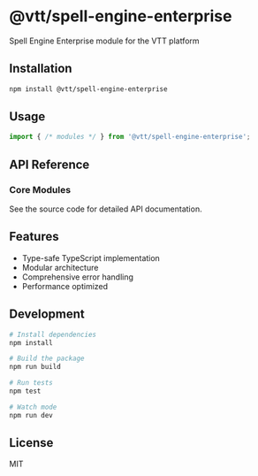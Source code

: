 # @vtt/spell-engine-enterprise

Spell Engine Enterprise module for the VTT platform

## Installation

```bash
npm install @vtt/spell-engine-enterprise
```

## Usage

```typescript
import { /* modules */ } from '@vtt/spell-engine-enterprise';
```

## API Reference

### Core Modules

See the source code for detailed API documentation.

## Features

- Type-safe TypeScript implementation
- Modular architecture
- Comprehensive error handling
- Performance optimized

## Development

```bash
# Install dependencies
npm install

# Build the package
npm run build

# Run tests
npm test

# Watch mode
npm run dev
```

## License

MIT
